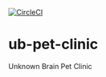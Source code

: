 [![CircleCI](https://circleci.com/gh/kartik15nov/UB-Pet-Clinic.svg?style=shield&circle-token=8f95f2a1f63d64588d4f9fc80078e99c6006657c)](https://circleci.com/gh/kartik15nov/ub-pet-clinic)
# ub-pet-clinic
Unknown Brain Pet Clinic
